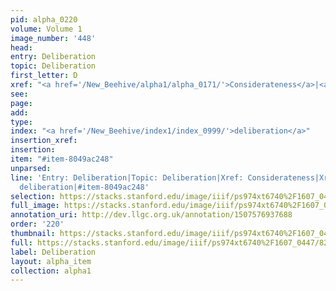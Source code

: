 ```yaml
---
pid: alpha_0220
volume: Volume 1
image_number: '448'
head: 
entry: Deliberation
topic: Deliberation
first_letter: D
xref: "<a href='/New_Beehive/alpha1/alpha_0171/'>Considerateness</a>|<a href='/New_Beehive/alpha3/alpha_0579/'>Meditation</a>"
see: 
page: 
add: 
type: 
index: "<a href='/New_Beehive/index1/index_0999/'>deliberation</a>"
insertion_xref: 
insertion: 
item: "#item-8049ac248"
unparsed: 
line: 'Entry: Deliberation|Topic: Deliberation|Xref: Considerateness|Xref: Meditation|Index:
  deliberation|#item-8049ac248'
selection: https://stacks.stanford.edu/image/iiif/ps974xt6740%2F1607_0447/827,4430,2918,434/full/0/default.jpg
full_image: https://stacks.stanford.edu/image/iiif/ps974xt6740%2F1607_0447/full/full/0/default.jpg
annotation_uri: http://dev.llgc.org.uk/annotation/1507576937688
order: '220'
thumbnail: https://stacks.stanford.edu/image/iiif/ps974xt6740%2F1607_0447/827,4430,600,180/250,/0/default.jpg
full: https://stacks.stanford.edu/image/iiif/ps974xt6740%2F1607_0447/827,4430,2918,434/full/0/default.jpg
label: Deliberation
layout: alpha_item
collection: alpha1
---
```


